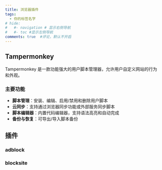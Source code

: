 ```yaml
---
title: 浏览器插件
tags:
  - 你的标签名字
# hide:
#   #- navigation # 显示右侧导航
#   #- toc #显示左侧导航
comments: true  #评论，默认不开启
---
```



## Tampermonkey

Tampermonkey 是一款功能强大的用户脚本管理器，允许用户自定义网站的行为和外观。

### 主要功能

- **脚本管理**：安装、编辑、启用/禁用和删除用户脚本
- **云同步**：支持通过浏览器同步功能或外部服务同步脚本
- **脚本编辑器**：内置代码编辑器，支持语法高亮和自动完成
- **备份与恢复**：可导出/导入脚本备份


## 插件

### adblock

### blocksite